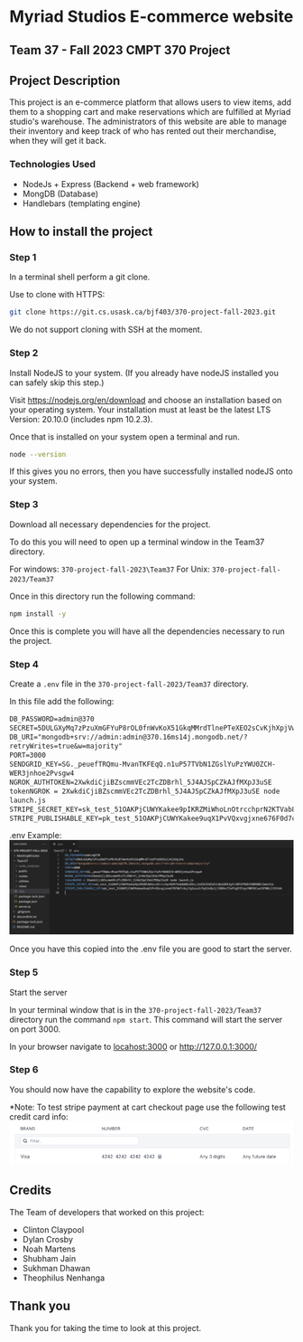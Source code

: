 # Myriad Studios E-commerce website

## Team 37 - Fall 2023 CMPT 370 Project

## Project Description

This project is an e-commerce platform that allows users to view items, add them to a shopping cart and make reservations which are fulfilled at Myriad studio's warehouse. The administrators of this website are able to manage their inventory and keep track of who has rented out their merchandise, when they will get it back.

### Technologies Used

* NodeJs + Express (Backend + web framework)
* MongDB (Database)
* Handlebars (templating engine)

## How to install the project

### Step 1

In a terminal shell perform a git clone.

Use to clone with HTTPS: 

```bash
git clone https://git.cs.usask.ca/bjf403/370-project-fall-2023.git
```

We do not support cloning with SSH at the moment.


### Step 2

Install NodeJS to your system. (If you already have nodeJS installed you can safely skip this step.)

Visit <https://nodejs.org/en/download> and choose an installation based on your operating system.
Your installation must at least be the latest LTS Version: 20.10.0 (includes npm 10.2.3).

Once that is installed on your system open a terminal and run.

```bash
node --version
```

If this gives you no errors, then you have successfully installed nodeJS onto your system.

### Step 3

Download all necessary dependencies for the project.

To do this you will need to open up a terminal window in the Team37 directory.

For windows: `370-project-fall-2023\Team37`
For Unix: `370-project-fall-2023/Team37`

Once in this directory run the following command:

```bash
npm install -y
```

Once this is complete you will have all the dependencies necessary to run the project.

### Step 4

Create a `.env` file in the `370-project-fall-2023/Team37` directory.

In this file add the following:

```env
DB_PASSWORD=admin@370
SECRET=5DULGXyMq7zPzuXmGFYuP8rOL0fnWvKoX51GkqMMrdTlnePTeXEO2sCvKjhXpjVw
DB_URI="mongodb+srv://admin:admin@370.16ms14j.mongodb.net/?retryWrites=true&w=majority"
PORT=3000
SENDGRID_KEY=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
NGROK_AUTHTOKEN=2XwkdiCjiBZscmmVEc2TcZDBrhl_5J4AJSpCZkAJfMXpJ3uSE
tokenNGROK = 2XwkdiCjiBZscmmVEc2TcZDBrhl_5J4AJSpCZkAJfMXpJ3uSE node launch.js
STRIPE_SECRET_KEY=sk_test_51OAKPjCUWYKakee9pIKRZMiWhoLnOtrcchprN2KTVab8A05zDhLLJed35Ih9Za5tLNoGAEK3gfLV0FkP9OEVVQMX00tImmsV1e
STRIPE_PUBLISHABLE_KEY=pk_test_51OAKPjCUWYKakee9uqX1PvVQxvgjxne676F0d7c6ujYg3uxu2r5qCUz8y1jlSRDkz73xPtgD7Etpyf0M1RCualDF00L2JYGtbh
```

.env Example: ![env_image](Team37/public/images/env_image.png)

Once you have this copied into the .env file you are good to start the server.

### Step 5

Start the server

In your terminal window that is in the `370-project-fall-2023/Team37` directory run the command `npm start`. This command will start the server on port 3000.

In your browser navigate to <locahost:3000> or <http://127.0.0.1:3000/>

### Step 6

You should now have the capability to explore the website's code.

*Note: To test stripe payment at cart checkout page use the following test credit card info: ![credit_card_test](Team37/public/images/credit_card_test.png)

## Credits

The Team of developers that worked on this project:

* Clinton Claypool
* Dylan Crosby
* Noah Martens
* Shubham Jain
* Sukhman Dhawan
* Theophilus Nenhanga

## Thank you

Thank you for taking the time to look at this project.
